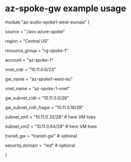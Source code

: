 # az-spoke-gw example usage


module "az-audio-spoke1-west-europe" {

  source  = "./avx-azure-spoke"
  
  region                = "Central US"
  

  resource_group   = "rg-spoke-1"
  

  account               = "az-spoke-1"
  
  vnet_cidr             = "10.11.0.0/23"
  

  gw_name               = "az-spoke1-west-eu"
  
  vnet_name             = "az-spoke-1-vnet"


  gw_subnet_cidr           = "10.11.0.0/28"
  
  gw_subnet_cidr_hagw      = "10.11.0.16/28"
  

  subnet_vm1          = "10.11.0.32/28"   # here VM lives
  
  subnet_vm2          = "10.11.0.64/28"   # here VM lives
  

  transit_gw           = "transit-gw" # optional
  
  security_domain      = "red"        # optional 
 
  
}


